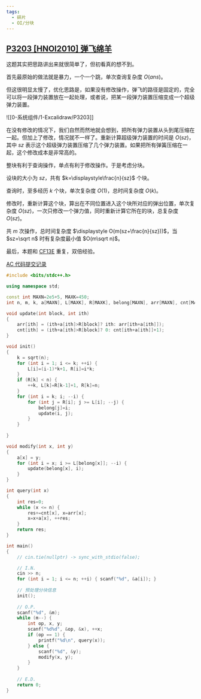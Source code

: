 ```yaml
---
tags:
  - 碎片
  - OI/分块
---
```

## [P3203 [HNOI2010] 弹飞绵羊](https://www.luogu.com.cn/problem/P3203)

这题其实把思路讲出来就很简单了，但初看真的想不到。

首先最原始的做法就是暴力，一个一个跳，单次查询复杂度 $O(ans)$。

但这很明显太慢了，优化思路是，如果没有修改操作，弹飞的路径是固定的，完全可以将一段弹力装置放在一起处理，或者说，把某一段弹力装置压缩变成一个超级弹力装置。

![[0-系统组件/1-Excalidraw/P3203]]

在没有修改的情况下，我们自然而然地就会想到，把所有弹力装置从头到尾压缩在一起。但加上了修改，情况就不一样了。重新计算超级弹力装置的时间是 $O(sz)$，其中 $sz$ 表示这个超级弹力装置压缩了几个弹力装置。如果把所有弹簧压缩在一起，这个修改成本是非常高的。

整块有利于查询操作，单点有利于修改操作。于是考虑分块。

设块的大小为 $sz$，共有 $k=\displaystyle\frac{n}{sz}$ 个块。

查询时，至多经历 $k$ 个块，单次复杂度 $O(1)$，总时间复杂度 $O(k)$。

修改时，重新计算这个块，算出在不同位置进入这个块所对应的弹出位置，单次复杂度 $O(sz)$，一次只修改一个弹力值，同时重新计算它所在的块，总复杂度 $O(sz)$。

共 $m$ 次操作，总时间复杂度 $\displaystyle O(m(sz+\frac{n}{sz}))$，当 $sz=\sqrt n$ 时有复杂度最小值 $O(m\sqrt n)$。

最后，本题和 [CF13E](https://www.luogu.com.cn/problem/CF13E) 重复，双倍经验。

[AC 代码提交记录](https://www.luogu.com.cn/record/103683504)

```cpp
#include <bits/stdc++.h>

using namespace std;

const int MAXN=2e5+5, MAXK=450;
int n, m, k, a[MAXN], L[MAXK], R[MAXK], belong[MAXN], arr[MAXN], cnt[MAXN];

void update(int block, int ith)
{
	arr[ith] = (ith+a[ith]>R[block]? ith: arr[ith+a[ith]]);
	cnt[ith] = (ith+a[ith]>R[block]? 0: cnt[ith+a[ith]]+1);
}

void init()
{
	k = sqrt(n);
	for (int i = 1; i <= k; ++i) {
		L[i]=(i-1)*k+1, R[i]=i*k;
	}
	if (R[k] < n) {
		++k, L[k]=R[k-1]+1, R[k]=n;
	}
	for (int i = k; i; --i) {
		for (int j = R[i]; j >= L[i]; --j) {
			belong[j]=i;
			update(i, j);
		}
	}
	
}

void modify(int x, int y)
{
	a[x] = y;
	for (int i = x; i >= L[belong[x]]; --i) {
		update(belong[x], i);
	}
}

int query(int x)
{
	int res=0;
	while (x <= n) {
		res+=cnt[x], x=arr[x];
		x=x+a[x], ++res;
	}
	return res;
}

int main()
{
	// cin.tie(nullptr) -> sync_with_stdio(false);

	// I.N.
	cin >> n;
	for (int i = 1; i <= n; ++i) { scanf("%d", &a[i]); }
	
	// 预处理分块信息
	init();
	
	// O.P.
	scanf("%d", &m);
	while (m--) {
		int op, x, y;
		scanf("%d%d", &op, &x), ++x;
		if (op == 1) {
			printf("%d\n", query(x));
		} else {
			scanf("%d", &y);
			modify(x, y);
		}
	}
	
	// E.D.
	return 0;
}
```